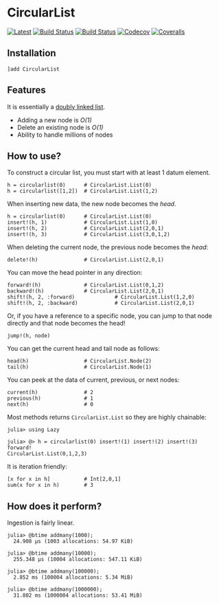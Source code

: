 # CircularList

[![Latest](https://img.shields.io/badge/docs-latest-blue.svg)](https://tk3369.github.io/CircularList.jl/latest)
[![Build Status](https://github.com/tk3369/CircularList.jl/workflows/CI/badge.svg)](https://github.com/tk3369/CircularList.jl/actions?query=workflow%3ACI)
[![Build Status](https://ci.appveyor.com/api/projects/status/github/tk3369/CircularList.jl?svg=true)](https://ci.appveyor.com/project/tk3369/CircularList-jl)
[![Codecov](https://codecov.io/gh/tk3369/CircularList.jl/branch/master/graph/badge.svg)](https://codecov.io/gh/tk3369/CircularList.jl)
[![Coveralls](https://coveralls.io/repos/github/tk3369/CircularList.jl/badge.svg?branch=master)](https://coveralls.io/github/tk3369/CircularList.jl?branch=master)

## Installation

```
]add CircularList
```

## Features

It is essentially a [doubly linked list](https://en.wikipedia.org/wiki/Doubly_linked_list).

- Adding a new node is _O(1)_
- Delete an existing node is _O(1)_
- Ability to handle millions of nodes

## How to use?

To construct a circular list, you must start with at least 1 datum element.
```
h = circularlist(0)      # CircularList.List(0)
h = circularlist([1,2])  # CircularList.List(1,2)
```

When inserting new data, the new node becomes the _head_.
```
h = circularlist(0)      # CircularList.List(0)
insert!(h, 1)            # CircularList.List(1,0)
insert!(h, 2)            # CircularList.List(2,0,1)
insert!(h, 3)            # CircularList.List(3,0,1,2)
```

When deleting the current node, the previous node becomes the _head_:
```
delete!(h)               # CircularList.List(2,0,1)
```

You can move the head pointer in any direction:
```
forward!(h)              # CircularList.List(0,1,2)
backward!(h)             # CircularList.List(2,0,1)
shift!(h, 2, :forward)             # CircularList.List(1,2,0)
shift!(h, 2, :backward)            # CircularList.List(2,0,1)
```

Or, if you have a reference to a specific node, you can jump to that node directly and that node becomes the head!
```
jump!(h, node)
```

You can get the current head and tail node as follows:
```
head(h)                  # CircularList.Node(2)
tail(h)                  # CircularList.Node(1)
```

You can peek at the data of current, previous, or next nodes:
```
current(h)               # 2
previous(h)              # 1
next(h)                  # 0
```

Most methods returns `CircularList.List` so they are highly chainable:
```
julia> using Lazy

julia> @> h = circularlist(0) insert!(1) insert!(2) insert!(3) forward!
CircularList.List(0,1,2,3)
```

It is iteration friendly:
```
[x for x in h]           # Int[2,0,1]
sum(x for x in h)        # 3
```

## How does it perform?

Ingestion is fairly linear.

```
julia> @btime addmany(1000);
  24.908 μs (1003 allocations: 54.97 KiB)

julia> @btime addmany(10000);
  255.348 μs (10004 allocations: 547.11 KiB)

julia> @btime addmany(100000);
  2.852 ms (100004 allocations: 5.34 MiB)

julia> @btime addmany(1000000);
  31.802 ms (1000004 allocations: 53.41 MiB)
```
